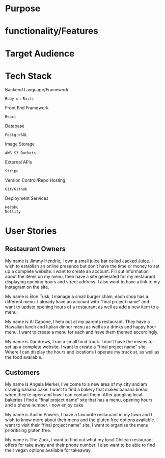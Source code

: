 # Purpose

# functionality/Features

# Target Audience

# Tech Stack

Backend Language/Framework

    Ruby on Rails

Front End Framework

    React

Database

    PostgreSQL

Image Storage

    AWS S3 Buckets

External APIs

    Stripe

Version Control/Repo Hosting

    Git/Github

Deployment Services

    Heroku
    Netlify

# User Stories

## Restaurant Owners

My name is Jimmy Hendrix, I own a small juice bar called Jacked Juice. I wish to establish an online presence but don’t have the time or money to set up a complete website. I want to create an account. Fill out information about the items on my menu, then have a site generated for my restaurant displaying opening hours and street address. I also want to have a link to my Instagram on the site.

My name is Elon Tusk, I manage a small burger chain, each shop has a different menu. I already have an account with “final project name” and want to update opening hours of a restaurant as well as add a new item to a menu.

My name is Al Capone, I help out at my parents restaurant. They have a Hawaiian lunch and Italian dinner menu as well as a drinks and happy hour menu. I want to create a menu for each and have them themed accordingly.

My name is Dandrews, I run a small food truck. I don’t have the means to set up a complete website. I want to create a “final project name” site. Where I can display the hours and locations I operate my truck at, as well as the food available.

## Customers

My name is Angela Merkel, I’ve come to a new area of my city and am craving banana cake. I want to find a bakery that makes banana bread, when they’re open and how I can contact them. After googling local bakeries I find a “final project name” site that has a menu, opening hours and a phone number. I now enjoy cake

My name is Austin Powers, I have a favourite restaurant in my town and I wish to know more about their menu and the gluten free options available. I want to visit their “final project name” site, I want to organise the menu prioritising gluten free.

My name is The Zuck, I want to find out what my local Chilean restaurant offers for take away and their phone number. I also want to be able to find their vegan options available for takeaway.
